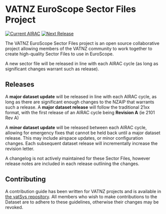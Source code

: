 # VATNZ EuroScope Sector Files Project


[![Current AIRAC](https://img.shields.io/badge/Current%20AIRAC-2108-blue)](https://github.com/vatnz-dev/SectorFiles) [![Next Release](https://img.shields.io/badge/Next%20Release-9%20September-blueviolet)](https://github.com/vatnz-dev/SectorFiles) 



The VATNZ EuroScope Sector Files project is an open source collaborative project allowing members of the VATNZ community to work together to create high-quality Sector Files to use in EuroScope.

A new sector file will be released in line with each AIRAC cycle (as long as significant changes warrant such as release). 

## Releases

A **major dataset update** will be released in line with each AIRAC cycle, as long as there are significant enough changes to the NZAIP that warrants such a release. A **major dataset release** will follow the traditional 21xx format, with the first release of an AIRAC cycle being **Revision A** (ie 2101 Rev A)

A **minor dataset update** will be released between each AIRAC cycle, allowing for emergency fixes that cannot be held back until a major dataset release. This may include airspace updates, or minor configuration changes. Each subsequent dataset release will incrementally increase the revision letter.

A changelog is not actively maintained for these Sector Files, however release notes are included in each release outlining the changes.

## Contributing

A contribution guide has been written for VATNZ projects and is available in [the vatSys repository](https://github.com/vatSys/new-zealand-dataset/blob/master/.github/CONTRIBUTING.md). All members who wish to make contributions to the Dataset are to adhere to these guidelines, otherwise their changes may be revoked.

